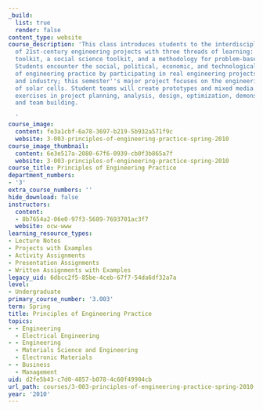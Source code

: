 ```yaml
---
_build:
  list: true
  render: false
content_type: website
course_description: 'This class introduces students to the interdisciplinary nature
  of 21st-century engineering projects with three threads of learning: a technical
  toolkit, a social science toolkit, and a methodology for problem-based learning.
  Students encounter the social, political, economic, and technological challenges
  of engineering practice by participating in real engineering projects with faculty
  and industry; this semester''s major project focuses on the engineering and economics
  of solar cells. Student teams will create prototypes and mixed media reports with
  exercises in project planning, analysis, design, optimization, demonstration, reporting
  and team building.

  '
course_image:
  content: fe3a1cbf-6a78-3697-b219-5b932a571f9c
  website: 3-003-principles-of-engineering-practice-spring-2010
course_image_thumbnail:
  content: 6e3e517a-2080-67f6-0939-cb0f3b865a7f
  website: 3-003-principles-of-engineering-practice-spring-2010
course_title: Principles of Engineering Practice
department_numbers:
- '3'
extra_course_numbers: ''
hide_download: false
instructors:
  content:
  - 8b7654a2-06e0-97f3-5689-7693701ac3f7
  website: ocw-www
learning_resource_types:
- Lecture Notes
- Projects with Examples
- Activity Assignments
- Presentation Assignments
- Written Assignments with Examples
legacy_uid: 6dbcc2f5-85be-4ceb-67f7-54da6df32a7a
level:
- Undergraduate
primary_course_number: '3.003'
term: Spring
title: Principles of Engineering Practice
topics:
- - Engineering
  - Electrical Engineering
- - Engineering
  - Materials Science and Engineering
  - Electronic Materials
- - Business
  - Management
uid: d2fe5b43-c7d0-4857-b078-4c60f49904cb
url_path: courses/3-003-principles-of-engineering-practice-spring-2010
year: '2010'
---
```

